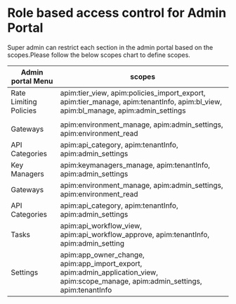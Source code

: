 # **Role based access control for Admin Portal**

Super admin can restrict each section in the admin portal based on the scopes.Please follow the
below scopes  chart to define scopes.

 **Admin portal Menu**  | **scopes**                                                                                                                                   |
|------------------------|----------------------------------------------------------------------------------------------------------------------------------------------|
| Rate Limiting Policies | apim:tier_view,  apim:policies_import_export,  apim:tier_manage,  apim:tenantInfo, apim:bl_view, apim:bl_manage, apim:admin_settings         
                                                                                                                                  |
| Gateways               | apim:environment_manage, apim:admin_settings, apim:environment_read                                                                          
| API Categories         | apim:api_category, apim:tenantInfo, apim:admin_settings                                                                                      |
| Key Managers           | apim:keymanagers_manage, apim:tenantInfo, apim:admin_settings                                                                                |
| Gateways               | apim:environment_manage, apim:admin_settings, apim:environment_read                                                                          |
| API Categories         | apim:api_category, apim:tenantInfo, apim:admin_settings                                                                                      |
| Tasks                  | apim:api_workflow_view, apim:api_workflow_approve, apim:tenantInfo, apim:admin_setting                                                       |
| Settings               | apim:app_owner_change, apim:app_import_export, apim:admin_application_view, apim:scope_manage, apim:admin_settings, apim:tenantInfo |